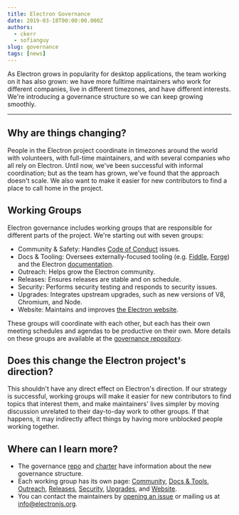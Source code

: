 ```yaml
---
title: Electron Governance
date: 2019-03-18T00:00:00.000Z
authors:
  - ckerr
  - sofianguy
slug: governance
tags: [news]
---
```


As Electron grows in popularity for desktop applications, the team working on it has also grown: we have more fulltime maintainers who work for different companies, live in different timezones, and have different interests. We're introducing a governance structure so we can keep growing smoothly.

---

## Why are things changing?

People in the Electron project coordinate in timezones around the world with volunteers, with full-time maintainers, and with several companies who all rely on Electron. Until now, we've been successful with informal coordination; but as the team has grown, we've found that the approach doesn't scale. We also want to make it easier for new contributors to find a place to call home in the project.

## Working Groups

Electron governance includes working groups that are responsible for different parts of the project. We're starting out with seven groups:

- Community & Safety: Handles [Code of Conduct](https://github.com/electron/governance/blob/master/CODE_OF_CONDUCT.md) issues.
- Docs & Tooling: Oversees externally-focused tooling (e.g. [Fiddle](https://electronjs.org/fiddle), [Forge](https://electronforge.io/)) and the Electron [documentation](https://electronjs.org/docs).
- Outreach: Helps grow the Electron community.
- Releases: Ensures releases are stable and on schedule.
- Security: Performs security testing and responds to security issues.
- Upgrades: Integrates upstream upgrades, such as new versions of V8, Chromium, and Node.
- Website: Maintains and improves [the Electron website](https://electronjs.org/).

These groups will coordinate with each other, but each has their own meeting schedules and agendas to be productive on their own. More details on these groups are available at the [governance repository](https://github.com/electron/governance/blob/master/README.md).

## Does this change the Electron project's direction?

This shouldn't have any direct effect on Electron's direction. If our strategy is successful, working groups will make it easier for new contributors to find topics that interest them, and make maintainers' lives simpler by moving discussion unrelated to their day-to-day work to other groups. If that happens, it may indirectly affect things by having more unblocked people working together.

## Where can I learn more?

- The governance [repo](https://github.com/electron/governance/) and [charter](https://github.com/electron/governance/tree/master/charter) have information about the new governance structure.
- Each working group has its own page: [Community](https://github.com/electron/governance/tree/master/wg-community-safety), [Docs & Tools](https://github.com/electron/governance/tree/master/wg-docs-tools), [Outreach](https://github.com/electron/governance/tree/master/wg-outreach), [Releases](https://github.com/electron/governance/tree/master/wg-releases), [Security](https://github.com/electron/governance/tree/master/wg-security), [Upgrades](https://github.com/electron/governance/tree/master/wg-upgrades), and [Website](https://github.com/electron/governance/tree/master/wg-website).
- You can contact the maintainers by [opening an issue](https://github.com/electron/governance/issues) or mailing us at [info@electronjs.org](mailto:info@electronjs.org).
